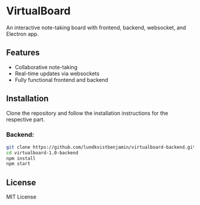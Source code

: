 # VirtualBoard
An interactive note-taking board with frontend, backend, websocket, and Electron app.

## Features
- Collaborative note-taking
- Real-time updates via websockets
- Fully functional frontend and backend

## Installation
Clone the repository and follow the installation instructions for the respective part.

### Backend:
```bash
git clone https://github.com/lundkvistbenjamin/virtualboard-backend.git
cd virtualboard-1.0-backend
npm install
npm start
```

## **License**  
MIT License  
